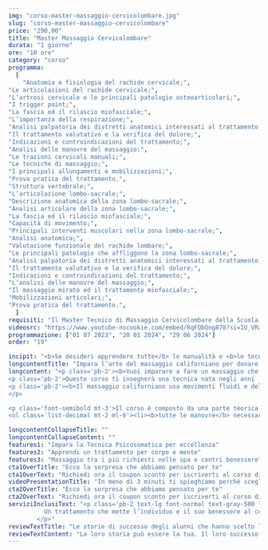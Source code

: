```yaml
---
img: "corso-master-massaggio-cervicolombare.jpg"
slug: "corso-master-massaggio-cervicolombare"
price: "290,00"
title: "Master Massaggio Cervicolombare"
durata: "1 giorno"
ore: "10 ore"
category: "corso"
programma:
  [
    "Anatomia e fisiologia del rachide cervicale;",
"Le articolazioni del rachide cervicale;",
"L’artrosi cervicale e le principali patologie osteoarticolari;",
"I trigger point;",
"La fascia ed il rilascio miofasciale;", 
"L’importanza della respirazione;",
"Analisi palpatoria dei distretti anatomici interessati al trattamento;",
"Il trattamento valutativo e la verifica del dolore;",
"Indicazioni e controindicazioni del trattamento;",
"Analisi delle manovre del massaggio;",
"Le trazioni cervicali manuali;",
"Le tecniche di massaggio;",
"I principali allungamenti e mobilizzazioni;",
"Prova pratica del trattamento.",
"Struttura vertebrale;",
"L’articolazione lombo-sacrale;",
"Descrizione anatomica della zona lombo-sacrale;",
"Analisi articolare della zona lombo-sacrale;",
"La fascia ed il rilascio miofasciale;",
"Capacità di movimento;",
"Principali interventi muscolari nella zona lombo-sacrale;",
"Analisi anatomica;",
"Valutazione funzionale del rachide lombare;",
"Le principali patologie che affliggono la zona lombo-sacrale;",
"Analisi palpatoria dei distretti anatomici interessati al trattamento;",
"Il trattamento valutativo e la verifica del dolore;",
"Indicazioni e controindicazioni del trattamento;",
"L’analisi delle manovre del massaggio;",
"Il massaggio mirato ed il trattamento miofasciale;",
"Mobilizzazioni articolari;",
"Prova pratica del trattamento.",
  ]
requisiti: "Il Master Tecnico di Massaggio Cervicolombare della Scuola Nazionale di Massaggio Tao® è fondamentale per tutti coloro che sono nel settore del benessere e vogliono ampliare le proprie conoscenze per migliorare la qualità e l'efficacia del proprio lavoro. È un corso avanzato, rivolto a chi ha già frequentato il Diploma di Massaggio Sportivo, o a tutti coloro che hanno già esperienza nel Massaggio Base Classico Svedese, nel Massaggio Decontratturante ed hanno una buona conoscenza di Anatomia (documentata con relativo attestato o titolo di studi)."
videosrc: "https://www.youtube-nocookie.com/embed/RqFQbQng878?si=IU_VRaHsfo8HWE1t"
programmazione: ["01 07 2023", "20 01 2024", "29 06 2024"]
order: "19"

incipit: "<b>Se desideri apprendere tutte</b> le manualità e <b>le tecniche del massaggio californiano devi assolutamente iscriverti al nostro corso</b>.<span class='block py-2'>Cosa aspetti?</span><b>Contattaci subito per avere tutte le info che desideri</b>."
longcontentTitle: "Impara l’arte del massaggio californiano per donare benessere al corpo e alla mente"            
longcontent: "<p class='pb-2'><b>Vuoi imparare a fare un massaggio che libera le emozioni</b> e rilassa il corpo? <b>Allora il Corso di Massaggio Californiano è quello giusto per te!</b></p> 
<p class='pb-2'>Questo corso ti insegnerà una tecnica nata negli anni '70 in California, dove alcuni psicoanalisti studiarono come aiutare le persone a esprimere la loro vera essenza attraverso il tocco.</p>
<p class='pb-2'><b>Il massaggio californiano usa movimenti fluidi e delicati che favoriscono il rilassamento</b>, la circolazione, il tono muscolare <b>e il benessere psicofisico</b>. <b>È una tecnica molto richiesta nei centri benessere</b> e ti darà una solida base per approfondire altre tecniche di massaggio in futuro. 
</p>

<p class='font-semibold mt-3'>Il corso è composto da una parte teorica e una parte pratica, dove imparerai:</p>
<ol class='list-decimal mt-2 ml-6'><li><b>tutte le manovre</b> necessarie <b>per fare un trattamento completo</b> e soddisfacente;</li><li><b>a creare un rapporto di fiducia e di ascolto con il tuo cliente</b>, che è essenziale per questo tipo di massaggio;</li><li><b>arricchire le tue competenze professionali!</b></li></ol>"

longcontentCollapseTitle: ""
longcontentCollapseContent: ""
features1: "Impara la Tecnica Psicosomatica per eccellenza"
features2: "Apprendi un trattamento per corpo e mente"
features3: "Massaggio tra i più richiesti nelle spa e centri benessere"  
cta1OverTitle: "Ecco la sorpresa che abbiamo pensato per te"
cta1OverText: "Richiedi ora il coupon sconto per iscriverti al corso di massaggio californiano"
videoPresentationTitle: "In meno di 3 minuti ti spieghiamo perché scegliere il corso di massaggio californiano"
cta2OverTitle: "Ecco la sorpresa che abbiamo pensato per te"
cta2OverText: "Richiedi ora il coupon sconto per iscriverti al corso di massaggio californiano"
serviziInclusiText: "<p class='pb-2 text-lg font-normal text-gray-500 lg:text-xl sm:px-16 lg:px-48 text-justify'>
          Un trattamento che mette l’individuo e il suo benessere al centro. <b>Una delle tecniche di massaggio più richieste nei centri benessere e nelle spa</b>. Una formazione che arricchirà le tue competenze professionali <b>per assicurare sempre il meglio a chi decide di affidarsi ai tuoi trattamenti</b>. Cosa aspetti? <b>Contattaci subito per iscriverti al corso di massaggio californiano</b>. 
        </p>"
reviewTextTitle: "Le storie di successo degli alunni che hanno scelto la nostra scuola di massaggio"        
reviewTextContent: "La loro storia può essere la tua. Il loro successo puoi ottenerlo anche tu.<span class='block py-2'>Cosa aspetti? Scegli anche tu di essere finalmente felice del lavoro che scegli.</span>" 
---
```

